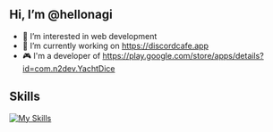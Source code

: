 ## Hi, I’m @hellonagi
- 👀 I’m interested in web development
- 🌱 I’m currently working on https://discordcafe.app
- 🎮 I'm a developer of https://play.google.com/store/apps/details?id=com.n2dev.YachtDice

## Skills
  [![My Skills](https://skillicons.dev/icons?i=html,css,js,typescript,react,nodejs,express,mysql,python,unity,c#)](https://skillicons.dev)

<!---
n2dev/n2dev is a ✨ special ✨ repository because its `README.md` (this file) appears on your GitHub profile.
You can click the Preview link to take a look at your changes.
--->
